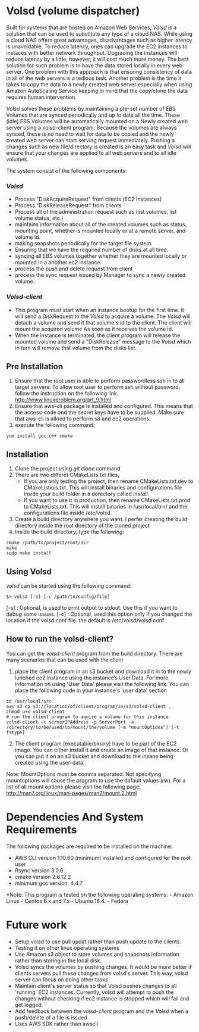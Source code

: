 # Volsd (volume dispatcher) #
Built for systems that are hosted on Amazon Web Services, *Volsd* is a solution that can be used to substitute any type of a cloud NAS. While using a cloud NAS offers great advantages, disadvantages such as higher latency is unavoidable. To reduce latency, ones can upgrade the EC2 instances to instaces with better network throughput. Upgrading the instances will reduce latency by a little, however, it will cost much more money. The best solution for such problem is to have the data stored locally in every web server. One problem with this approach is that ensuring consistency of data in all of the web servers is a tedious task. Another problem is the time it takes to copy the data to a newly created web server especially when using Amazon AutoScaling Service keeping in mind that the copy/clone the data requires human intervention.
 
*Volsd* solves these problems by maintaining a pre-set number of EBS Volumes that are synced periodically and up to date all the time. These (idle) EBS Volumes will be automatically mounted on a Newly created web server using a volsd-client program. Because the volumes are always synced, these is no need to wait for data to be copied and the newly created web server can start serving request immediately.  Pushing a changes such as new file/directory is created is an easy task and *Volsd* will ensure that your changes are applied to all web servers and to all idle volumes.

The system consist of the following components:
### *Volsd* ### 
   - Process "DiskAcquireRequest" from clients (EC2 Instances)
   - Process "DiskReleaseRequest" from clients
   - Process all of the administration request such as (list volumes, list volume status, etc.) 
   - maintains information about all of the created volumes such as status, mounting point, whether is mounted locally or at a remote server, and volume Id.
   - making snapshots periodically for the target file system.
   - Ensuring that we have the required number of disks at all time.
   - syncing all EBS volumes together whether they are mounted locally or mounted in a another ec2 instance. 
   - process the push and delete request from client 
   - process the sync request issued by Manager to sync a newly created volume.
### *Volsd-client* ###
   - This program must start when an instance bootup for the first time. It will send a DiskRequest to the *Volsd* to acquire a volume. The *Volsd* will detach a volume and send it that volume's id to the client. The client will mount the acquired volume As soon as it receives the volume Id.
   - When the instance is terminated, the client program will release the mounted volume and send a "DiskRelease" message to the *Volsd* which in turn will remove that volume from the disks list.

## Pre Installation ##
  1. Ensure that the root user is able to perform passwordless ssh in to all target servers. To allow root user to perform ssh without password, follow the instruction on the following link. http://www.linuxproblem.org/art_9.html
  2. Ensure that aws-cli package is installed and configured. This means that the access-code and the secret keys have to be supplied. Make sure that aws-cli is alloed to perform s3 and ec2 operations.
  3. execute the following command:
  ```
  yum install gcc-c++ cmake
  ```
## Installation ##
  1. Clone the project using *git clone* command
  2. There are two differet CMakeLists.txt files,
     - If you are only testing the project, then rename CMakeLists.txt.dev to CMakeListiuis.txt. This will install binaries and configurations file inside your build folder in a dorectory called *install*.
     - If you want to use it in production, then rename CMakeLists.txt.prod to CMakeLists.txt. This will install binaries in /usr/local/bin/ and the configurations file inside /etc/volsd. 
  3. Create a build directory anywhere you want. I perfer creating the build directory inside the root directory of the cloned project
  4. Inside the build directory, type the following:
  ```
  cmake /path/to/project/root/dir
  make
  sudo make install
  ```
  
## Using Volsd ##
  *volsd* can be started using the following command: 
  ```
  $> volsd [-s] [-c /path/to/config/file] 
  ```
  [-s] : Optional, is used to print output to stdout. Use this if you want to debug some issues.
  [-c] : Optional, used this option only if you changed the location if the volsd.conf file. the default is /etc/volsd/volsd.conf
    
## How to run the volsd-client? ##
  You can get the *volsd-client* program from the build directory. There are many scenarios that can be used with the client
  1. place the client program in an s3 bucket and download it in to the newly lunched ec2 instance using the instance’s User Data. For more information on using 'User Data'  please visit the following link. You can place the following code in your instance's 'user data' section
  ```
  cd /usr/local/src
  aws s3 cp s3://location/of/client/program/in/s3/volsd-client .
  chmod u+x volsd-client
  # run the client program to aquire a volume for this instance
  volsd-client -c serverIPAddress -p ServerPort -a /directory/to/be/used/to/mount/the/volume [-m "mountOptions"] [-t fstype]
  ```
  2. The client program (executable/binary) have to be part of the EC2 image. You can either install it and create an image of that instance. Or you can put it on an s3 bucket and download to the insane being created using the user-data. 
  
  Note:
  MountOptions must be comma separated. Not specifying mountoptions will cause the program to use the dafault values (rw). For a list of all mount options please visit the following page:
  http://man7.org/linux/man-pages/man2/mount.2.html
  
  

# Dependencies And System Requirements #
  The following packages are required to be installed on the machine:
  - AWS CLI version 1.10.60 (minimum) installed and configured for the root user
  - Rsync version 3.0.6
  - cmake version 2.8.12.2
  - minimum gcc version: 4.4.7

  *Note: This program is tested on the following operating systems: 
    - Amazon Linux
    - Centos 6.x and 7.x
    - Ubuntu 16.4.
    - Fedora
    

# Future work #
  - Setup volsd to use pull updat rather than push update to the clients.
  - Testing it on other linux operating systems
  - Use Amazon s3 object to store volumes and snapshots information rather than storing in the local disk.
  - Volsd syncs the volumes by pushing changes. It would be more better if clients servers pull these changes from volsd's server. This way, volsd server can focus on doing other tasks
  - Maintain client's server status so that Volsd pushes changes to all 'running' EC2 instances. Currently, volsd will attempt to push the changes without checking if ec2 instance is stopped which will fail and get logged. 
  - Add feedback between the *volsd-client* program and the *Volsd* when a push/delete of a file is issued
  - Uses AWS SDK rather than awscli
  
